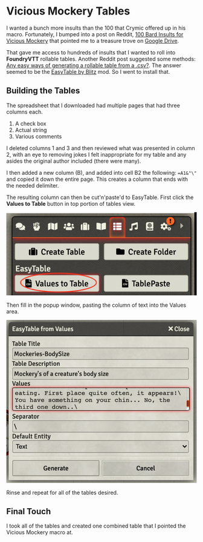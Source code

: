 # Vicious Mockery Tables

I wanted a bunch more insults than the 100 that Crymic offered up in his macro.  Fortunately, I bumped into a post on Reddit, [100 Bard Insults for Vicious Mockery](https://www.reddit.com/r/dndnext/comments/3k7qpl/100_bard_insults_for_vicious_mockery/?utm_source=share&utm_medium=ios_app&utm_name=iossmf) that pointed me to a treasure trove on [Google Drive](https://docs.google.com/spreadsheets/d/1EAptYba75TxZcKgWketKzEJ4I3DeIm9ROhpJSzz71KA/edit#gid=0).

That gave me access to hundreds of insults that I wanted to roll into **FoundryVTT** rollable tables.  Another Reddit post suggested some methods: [Any easy ways of generating a rollable table from a .csv?](https://www.reddit.com/r/FoundryVTT/comments/t9lk44/any_easy_ways_of_generating_a_rollable_table_from/?utm_source=share&utm_medium=ios_app&utm_name=iossmf).  The answer seemed to be the [EasyTable by Blitz](https://github.com/BlitzKraig/fvtt-EasyTable) mod.  So I went to install that.  

## Building the Tables

The spreadsheet that I downloaded had multiple pages that had three columns each.

1. A check box
2. Actual string
3. Various comments

I deleted columns 1 and 3 and then reviewed what was presented in column 2, with an eye to removing jokes I felt inappropriate for my table and any asides the original author included (there were many).

I then added a new column (B), and added into cell B2 the following: `=A1&"\"` and copied it down the entire page. This creates a column that ends with the needed delimiter.

The resulting column can then be cut'n'paste'd to EasyTable. First click the **Values to Table** button in top portion of tables view.

![EasyTable1.png](EasyTable1.png)

Then fill in the popup window, pasting the column of text into the Values area.

![EasyTable1.png](EasyTable2.png)

Rinse and repeat for all of the tables desired.

## Final Touch
I took all of the tables and created one combined table that I pointed the Vicious Mockery macro at.